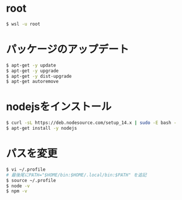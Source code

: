 # root
```bash
$ wsl -u root
```

# パッケージのアップデート
```bash
$ apt-get -y update
$ apt-get -y upgrade
$ apt-get -y dist-upgrade
$ apt-get autoremove
```

# nodejsをインストール
```bash
$ curl -sL https://deb.nodesource.com/setup_14.x | sudo -E bash -
$ apt-get install -y nodejs
```

# パスを変更
```bash
$ vi ~/.profile
# 最後尾にPATH="$HOME/bin:$HOME/.local/bin:$PATH" を追記
$ source ~/.profile
$ node -v
$ npm -v
```
